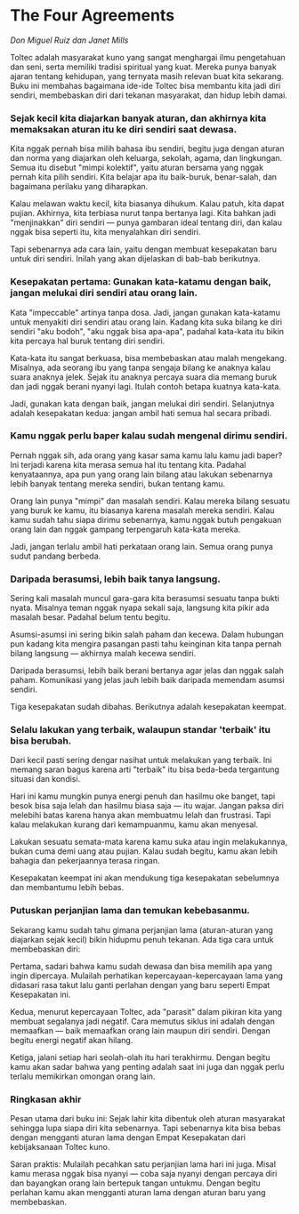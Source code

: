 # The Four Agreements  
*Don Miguel Ruiz dan Janet Mills*

Toltec adalah masyarakat kuno yang sangat menghargai ilmu pengetahuan dan seni, serta memiliki tradisi spiritual yang kuat. Mereka punya banyak ajaran tentang kehidupan, yang ternyata masih relevan buat kita sekarang. Buku ini membahas bagaimana ide-ide Toltec bisa membantu kita jadi diri sendiri, membebaskan diri dari tekanan masyarakat, dan hidup lebih damai.

### Sejak kecil kita diajarkan banyak aturan, dan akhirnya kita memaksakan aturan itu ke diri sendiri saat dewasa.
Kita nggak pernah bisa milih bahasa ibu sendiri, begitu juga dengan aturan dan norma yang diajarkan oleh keluarga, sekolah, agama, dan lingkungan. Semua itu disebut "mimpi kolektif", yaitu aturan bersama yang nggak pernah kita pilih sendiri. Kita belajar apa itu baik-buruk, benar-salah, dan bagaimana perilaku yang diharapkan.

Kalau melawan waktu kecil, kita biasanya dihukum. Kalau patuh, kita dapat pujian. Akhirnya, kita terbiasa nurut tanpa bertanya lagi. Kita bahkan jadi "menjinakkan" diri sendiri — punya gambaran ideal tentang diri, dan kalau nggak bisa seperti itu, kita menyalahkan diri sendiri.

Tapi sebenarnya ada cara lain, yaitu dengan membuat kesepakatan baru untuk diri sendiri. Inilah yang akan dijelaskan di bab-bab berikutnya.

### Kesepakatan pertama: Gunakan kata-katamu dengan baik, jangan melukai diri sendiri atau orang lain.
Kata "impeccable" artinya tanpa dosa. Jadi, jangan gunakan kata-katamu untuk menyakiti diri sendiri atau orang lain. Kadang kita suka bilang ke diri sendiri "aku bodoh", "aku nggak bisa apa-apa", padahal kata-kata itu bikin kita percaya hal buruk tentang diri sendiri.

Kata-kata itu sangat berkuasa, bisa membebaskan atau malah mengekang. Misalnya, ada seorang ibu yang tanpa sengaja bilang ke anaknya kalau suara anaknya jelek. Sejak itu anaknya percaya suara dia memang buruk dan jadi nggak berani nyanyi lagi. Itulah contoh betapa kuatnya kata-kata.

Jadi, gunakan kata dengan baik, jangan melukai diri sendiri. Selanjutnya adalah kesepakatan kedua: jangan ambil hati semua hal secara pribadi.

### Kamu nggak perlu baper kalau sudah mengenal dirimu sendiri.
Pernah nggak sih, ada orang yang kasar sama kamu lalu kamu jadi baper? Ini terjadi karena kita merasa semua hal itu tentang kita. Padahal kenyataannya, apa pun yang orang lain bilang atau lakukan sebenarnya lebih banyak tentang mereka sendiri, bukan tentang kamu.

Orang lain punya "mimpi" dan masalah sendiri. Kalau mereka bilang sesuatu yang buruk ke kamu, itu biasanya karena masalah mereka sendiri. Kalau kamu sudah tahu siapa dirimu sebenarnya, kamu nggak butuh pengakuan orang lain dan nggak gampang terpengaruh kata-kata mereka.

Jadi, jangan terlalu ambil hati perkataan orang lain. Semua orang punya sudut pandang berbeda.

### Daripada berasumsi, lebih baik tanya langsung.
Sering kali masalah muncul gara-gara kita berasumsi sesuatu tanpa bukti nyata. Misalnya teman nggak nyapa sekali saja, langsung kita pikir ada masalah besar. Padahal belum tentu begitu.

Asumsi-asumsi ini sering bikin salah paham dan kecewa. Dalam hubungan pun kadang kita mengira pasangan pasti tahu keinginan kita tanpa pernah bilang langsung — akhirnya malah kecewa sendiri.

Daripada berasumsi, lebih baik berani bertanya agar jelas dan nggak salah paham. Komunikasi yang jelas jauh lebih baik daripada memendam asumsi sendiri.

Tiga kesepakatan sudah dibahas. Berikutnya adalah kesepakatan keempat.

### Selalu lakukan yang terbaik, walaupun standar 'terbaik' itu bisa berubah.
Dari kecil pasti sering dengar nasihat untuk melakukan yang terbaik. Ini memang saran bagus karena arti "terbaik" itu bisa beda-beda tergantung situasi dan kondisi.

Hari ini kamu mungkin punya energi penuh dan hasilmu oke banget, tapi besok bisa saja lelah dan hasilmu biasa saja — itu wajar. Jangan paksa diri melebihi batas karena hanya akan membuatmu lelah dan frustrasi. Tapi kalau melakukan kurang dari kemampuanmu, kamu akan menyesal.

Lakukan sesuatu semata-mata karena kamu suka atau ingin melakukannya, bukan cuma demi uang atau pujian. Kalau sudah begitu, kamu akan lebih bahagia dan pekerjaannya terasa ringan.

Kesepakatan keempat ini akan mendukung tiga kesepakatan sebelumnya dan membantumu lebih bebas.

### Putuskan perjanjian lama dan temukan kebebasanmu.
Sekarang kamu sudah tahu gimana perjanjian lama (aturan-aturan yang diajarkan sejak kecil) bikin hidupmu penuh tekanan. Ada tiga cara untuk membebaskan diri:

Pertama, sadari bahwa kamu sudah dewasa dan bisa memilih apa yang ingin dipercaya. Mulailah perhatikan kepercayaan-kepercayaan lama yang didasari rasa takut lalu ganti perlahan dengan yang baru seperti Empat Kesepakatan ini.

Kedua, menurut kepercayaan Toltec, ada "parasit" dalam pikiran kita yang membuat segalanya jadi negatif. Cara memutus siklus ini adalah dengan memaafkan — baik memaafkan orang lain maupun diri sendiri. Dengan begitu energi negatif akan hilang.

Ketiga, jalani setiap hari seolah-olah itu hari terakhirmu. Dengan begitu kamu akan sadar bahwa yang penting adalah saat ini juga dan nggak perlu terlalu memikirkan omongan orang lain.

### Ringkasan akhir
Pesan utama dari buku ini:
Sejak lahir kita dibentuk oleh aturan masyarakat sehingga lupa siapa diri kita sebenarnya. Tapi sebenarnya kita bisa bebas dengan mengganti aturan lama dengan Empat Kesepakatan dari kebijaksanaan Toltec kuno.

Saran praktis:
Mulailah pecahkan satu perjanjian lama hari ini juga. Misal kamu merasa nggak bisa nyanyi — coba saja nyanyi dengan percaya diri dan bayangkan orang lain bertepuk tangan untukmu. Dengan begitu perlahan kamu akan mengganti aturan lama dengan aturan baru yang membebaskan.